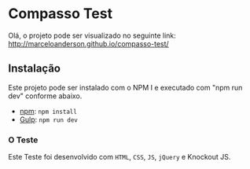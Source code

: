 # Compasso Test

Olá, o projeto pode ser visualizado no seguinte link: http://marceloanderson.github.io/compasso-test/ 

## Instalação

Este projeto pode ser instalado com o NPM I e executado com "npm run dev" conforme abaixo.

- [npm](https://www.npmjs.com/package/owl.carousel): `npm install`
- [Gulp](https://gulpjs.com/): `npm run dev`

### O Teste

Este Teste foi desenvolvido com `HTML`, `CSS`, `JS`, `jQuery` e Knockout JS.
